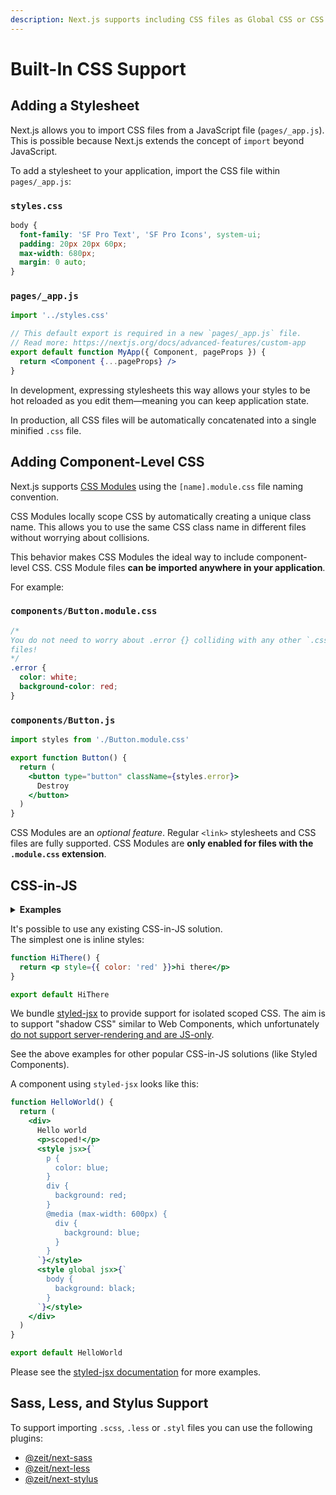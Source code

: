 ```yaml
---
description: Next.js supports including CSS files as Global CSS or CSS Modules, using `styled-jsx` for CSS-in-JS, or any other CSS-in-JS solution! Learn more here.
---
```


# Built-In CSS Support

## Adding a Stylesheet

Next.js allows you to import CSS files from a JavaScript file (`pages/_app.js`).
This is possible because Next.js extends the concept of `import` beyond JavaScript.

To add a stylesheet to your application, import the CSS file within `pages/_app.js`:

### `styles.css`

```css
body {
  font-family: 'SF Pro Text', 'SF Pro Icons', system-ui;
  padding: 20px 20px 60px;
  max-width: 680px;
  margin: 0 auto;
}
```

### `pages/_app.js`

```jsx
import '../styles.css'

// This default export is required in a new `pages/_app.js` file.
// Read more: https://nextjs.org/docs/advanced-features/custom-app
export default function MyApp({ Component, pageProps }) {
  return <Component {...pageProps} />
}
```

In development, expressing stylesheets this way allows your styles to be
hot reloaded as you edit them—meaning you can keep application state.

In production, all CSS files will be automatically concatenated into a single
minified `.css` file.

## Adding Component-Level CSS

Next.js supports [CSS Modules](https://github.com/css-modules/css-modules)
using the `[name].module.css` file naming convention.

CSS Modules locally scope CSS by automatically creating a unique class name.
This allows you to use the same CSS class name in different files without
worrying about collisions.

This behavior makes CSS Modules the ideal way to include component-level CSS.
CSS Module files **can be imported anywhere in your application**.

For example:

### `components/Button.module.css`

```css
/*
You do not need to worry about .error {} colliding with any other `.css`
files!
*/
.error {
  color: white;
  background-color: red;
}
```

### `components/Button.js`

```jsx
import styles from './Button.module.css'

export function Button() {
  return (
    <button type="button" className={styles.error}>
      Destroy
    </button>
  )
}
```

CSS Modules are an _optional feature_. Regular `<link>` stylesheets and CSS files are fully supported.
CSS Modules are **only enabled for files with the `.module.css` extension**.

## CSS-in-JS

<details>
  <summary><b>Examples</b></summary>
  <ul>
    <li><a href="https://github.com/zeit/next.js/tree/canary/examples/basic-css">Styled JSX</a></li>
    <li><a href="https://github.com/zeit/next.js/tree/canary/examples/with-styled-components">Styled Components</a></li>
    <li><a href="https://github.com/zeit/next.js/tree/canary/examples/with-styletron">Styletron</a></li>
    <li><a href="https://github.com/zeit/next.js/tree/canary/examples/with-glamor">Glamor</a></li>
    <li><a href="https://github.com/zeit/next.js/tree/canary/examples/with-cxs">Cxs</a></li>
    <li><a href="https://github.com/zeit/next.js/tree/canary/examples/with-aphrodite">Aphrodite</a></li>
    <li><a href="https://github.com/zeit/next.js/tree/canary/examples/with-fela">Fela</a></li>
  </ul>
</details>

It's possible to use any existing CSS-in-JS solution. The simplest one is inline styles:

```jsx
function HiThere() {
  return <p style={{ color: 'red' }}>hi there</p>
}

export default HiThere
```

We bundle [styled-jsx](https://github.com/zeit/styled-jsx) to provide support for isolated scoped CSS.
The aim is to support "shadow CSS" similar to Web Components, which unfortunately [do not support server-rendering and are JS-only](https://github.com/w3c/webcomponents/issues/71).

See the above examples for other popular CSS-in-JS solutions (like Styled Components).

A component using `styled-jsx` looks like this:

```jsx
function HelloWorld() {
  return (
    <div>
      Hello world
      <p>scoped!</p>
      <style jsx>{`
        p {
          color: blue;
        }
        div {
          background: red;
        }
        @media (max-width: 600px) {
          div {
            background: blue;
          }
        }
      `}</style>
      <style global jsx>{`
        body {
          background: black;
        }
      `}</style>
    </div>
  )
}

export default HelloWorld
```

Please see the [styled-jsx documentation](https://github.com/zeit/styled-jsx) for more examples.

## Sass, Less, and Stylus Support

To support importing `.scss`, `.less` or `.styl` files you can use the following plugins:

- [@zeit/next-sass](https://github.com/zeit/next-plugins/tree/master/packages/next-sass)
- [@zeit/next-less](https://github.com/zeit/next-plugins/tree/master/packages/next-less)
- [@zeit/next-stylus](https://github.com/zeit/next-plugins/tree/master/packages/next-stylus)
